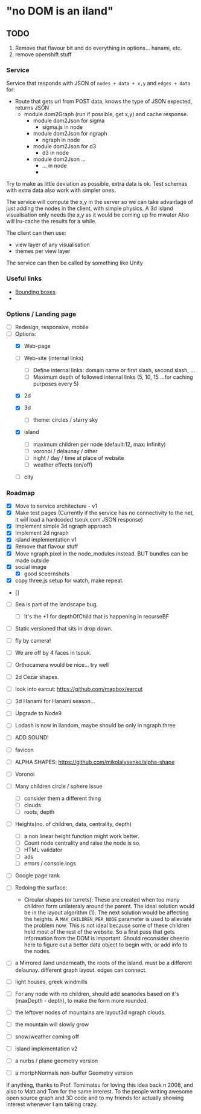 # "no DOM is an iland"

## TODO
1. Remove that flavour bit and do everything in options... hanami, etc.
1. remove openshift stuff

### Service
Service that responds with JSON of `nodes + data + x,y` and `edges + data` for:

- Route that gets url from POST data, knows the type of JSON expected, returns JSON 
  - module dom2Graph (run if possible, get x,y) and cache response.
    - module dom2Json for sigma
      - sigma.js in node 
    - module dom2Json for ngraph
      - ngraph in node
    - module dom2Json for d3
      - d3 in node
    - module dom2Json ...
      - ... in node
      - 
Try to make as little deviation as possible, extra data is ok. Test schemas with extra data also work with simpler ones.

The service will compute the x,y in the server so we can take advantage of just adding the nodes in the client, with simple physics.
A 3d island visualisation only needs the x,y as it would be coming up fro mwater
Also will lru-cache the results for a while.

The client can then use:
- view layer of any visualisation
- themes per view layer

The service can then be called by something like Unity

### Useful links
- [Bounding boxes](https://stackoverflow.com/questions/23073170/calculate-bounding-polygon-of-alpha-shape-from-the-delaunay-triangulation)
- 






### Options / Landing page
- [ ] Redesign, responsive, mobile
- [ ] Options:
  - [x] Web-page
  - [ ] Web-site (internal links)
    - [ ] Define internal links: domain name or first slash, second slash, ...
    - [ ] Maximum depth of followed internal links (5, 10, 15 ...for caching purposes every 5)
  - [x] 2d
  - [x] 3d
    - [ ] theme: circles / starry sky
  - [x] island
    - [ ] maximum children per node (default:12, max: Infinity)
    - [ ] voronoi / delaunay / other
    - [ ] night / day / time at place of website
    - [ ] weather effects (on/off)
  - [ ] city


### Roadmap
- [x] Move to service architecture - v1
- [x] Make test pages (Currently if the service has no connectivity to the net, it will load a hardcoded tsouk.com JSON response)
- [x] Implement simple 3d ngraph approach
- [x] Implement 2d ngraph
- [x] island implementation v1
- [x] Remove that flavour stuff
- [x] Move ngraph.pixel in the node_modules instead. BUT bundles can be made outside
- [x] social image
  - [x] good sceernshots
- [x] copy three.js setup for watch, make repeat.

- []

- [ ] Sea is part of the landscape bug.
  - [ ] It's the +1 for depthOfChild that is happening in recurseBF

- [ ] Static versioned that sits in drop down.

- [ ] fly by camera!
- [ ] We are off by 4 faces in tsouk. 
- [ ] Orthocamera would be nice... try well

- [ ] 2d Cezar shapes.
- [ ] look into earcut: https://github.com/mapbox/earcut
- [ ] 3d Hanami for Hanami season...
- [ ] Upgrade to Node9
- [ ] Lodash is now in ilandom, maybe should be only in ngraph.three 
- [ ] ADD SOUND!
- [ ] favicon
- [ ] ALPHA SHAPES: https://github.com/mikolalysenko/alpha-shape
- [ ] Voronoi

- [ ] Many children circle / sphere issue
  - [ ] consider them a different thing
  - [ ] clouds
  - [ ] roots, depth

- [ ] Heights(no. of children, data, centrality, depth)
  - [ ] a non linear height function might work better.
  - [ ] Count node centrality and raise the node is so.
  - [ ] HTML validator
  - [ ] ads
  - [ ] errors / console.logs

- [ ] Google page rank

- [ ] Redoing the surface:
  -  Circular shapes (or turrets): These are created when too many children form unilateraly around the parent. The ideal solution would be in the layout algorithm (1). The next solution would be affecting the heights. A `MAX_CHILDREN_PER_NODE` parameter is used to alleviate the problem now. This is not ideal because some of these children hold most of the rest of the website. So a first pass that gets information from the DOM is important. Should reconsider cheerio here to figure out a better data object to begin with, or add info to the nodes.
- [ ] a Mirrored iland underneath, the roots of the island. must be a different delaunay. different graph layout. edges can connect. 
- [ ] light houses, greek windmills
- [ ] For any node with no children, should add seanodes based on it's (maxDepth - depth), to make the form more rounded.
- [ ] the leftover nodes of mountains are layout3d ngraph clouds.
- [ ] the mountain will slowly grow
- [ ] snow/weather coming off
- [ ] island implementation v2
- [ ] a nurbs / plane geometry version
- [ ] a mortphNormals non-buffer Geometry version

If anything, thanks to Prof. Tomimatsu for loving this idea back n 2008, and also to Matt and Tom for the same interest. To the people writing awesome open source graph and 3D code and to my friends for actually showing interest whenever I am talking crazy.